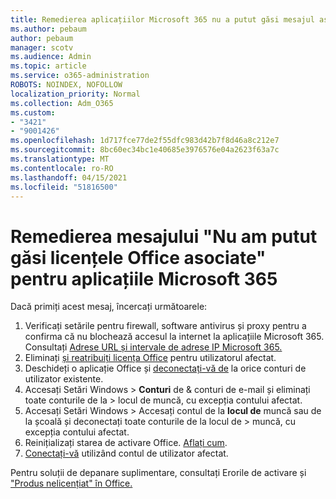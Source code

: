 ```yaml
---
title: Remedierea aplicațiilor Microsoft 365 nu a putut găsi mesajul asociat de licențe Office
ms.author: pebaum
author: pebaum
manager: scotv
ms.audience: Admin
ms.topic: article
ms.service: o365-administration
ROBOTS: NOINDEX, NOFOLLOW
localization_priority: Normal
ms.collection: Adm_O365
ms.custom:
- "3421"
- "9001426"
ms.openlocfilehash: 1d717fce77de2f55dfc983d42b7f8d46a8c212e7
ms.sourcegitcommit: 8bc60ec34bc1e40685e3976576e04a2623f63a7c
ms.translationtype: MT
ms.contentlocale: ro-RO
ms.lasthandoff: 04/15/2021
ms.locfileid: "51816500"
---
```

# <a name="fixing-the-microsoft-365-apps-couldnt-find-office-licenses-associated-message"></a>Remedierea mesajului "Nu am putut găsi licențele Office asociate" pentru aplicațiile Microsoft 365

Dacă primiți acest mesaj, încercați următoarele:

1. Verificați setările pentru firewall, software antivirus și proxy pentru a confirma că nu blochează accesul la internet la aplicațiile Microsoft 365. Consultați [Adrese URL și intervale de adrese IP Microsoft 365.](https://docs.microsoft.com/office365/enterprise/urls-and-ip-address-ranges)
2. Eliminați [și reatribuiți licența Office](https://docs.microsoft.com/microsoft-365/admin/manage/assign-licenses-to-users) pentru utilizatorul afectat. 
3. Deschideți o aplicație Office și [deconectați-vă de](https://support.office.com/article/5a20dc11-47e9-4b6f-945d-478cb6d92071) la orice conturi de utilizator existente.
4. Accesați Setări Windows > **Conturi** de & conturi de e-mail și eliminați toate conturile de la  >  locul de muncă, cu excepția contului afectat.
5. Accesați Setări Windows > Accesați contul de la **locul de** muncă sau de la școală și deconectați toate conturile de la locul de  >  muncă, cu excepția contului afectat.
6. Reinițializați starea de activare Office. [Aflați cum](https://docs.microsoft.com/office365/troubleshoot/activation/reset-office-365-proplus-activation-state).
7. [Conectați-vă](https://support.office.com/article/628ea040-f265-49de-b986-be09c3ebf8a9) utilizând contul de utilizator afectat.

Pentru soluții de depanare suplimentare, consultați Erorile de activare și ["Produs nelicențiat" în Office.](https://support.office.com/Article/0d23d3c0-c19c-4b2f-9845-5344fedc4380)